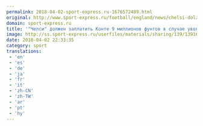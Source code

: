 ```yaml
---
permalink: 2018-04-02-sport-express.ru-1676572489.html
original: http://www.sport-express.ru/football/england/news/chelsi-dolzhen-zaplatit-konte-9-millionov-funtov-v-sluchae-uvolneniya-1391661/
domain: sport-express.ru
title: '"Челси" должен заплатить Конте 9 миллионов фунтов в случае увольнения'
image: http://ss.sport-express.ru/userfiles/materials/sharing/139/1391661.jpg
date: 2018-04-02 22:33:35
category: sport
translations: 
 - 'en'
 - 'es'
 - 'de'
 - 'ja'
 - 'fr'
 - 'it'
 - 'zh-CN'
 - 'zh-TW'
 - 'ar'
 - 'pt'
 - 'hy'
---
```


